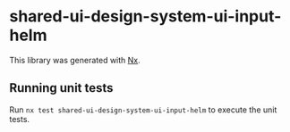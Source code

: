 # shared-ui-design-system-ui-input-helm

This library was generated with [Nx](https://nx.dev).


## Running unit tests

Run `nx test shared-ui-design-system-ui-input-helm` to execute the unit tests.

